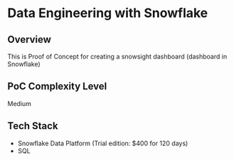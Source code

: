 # Data Engineering with Snowflake

## Overview

This is Proof of Concept for creating a snowsight dashboard (dashboard in Snowflake)

## PoC Complexity Level

Medium

## Tech Stack

- Snowflake Data Platform (Trial edition: $400 for 120 days)
- SQL



